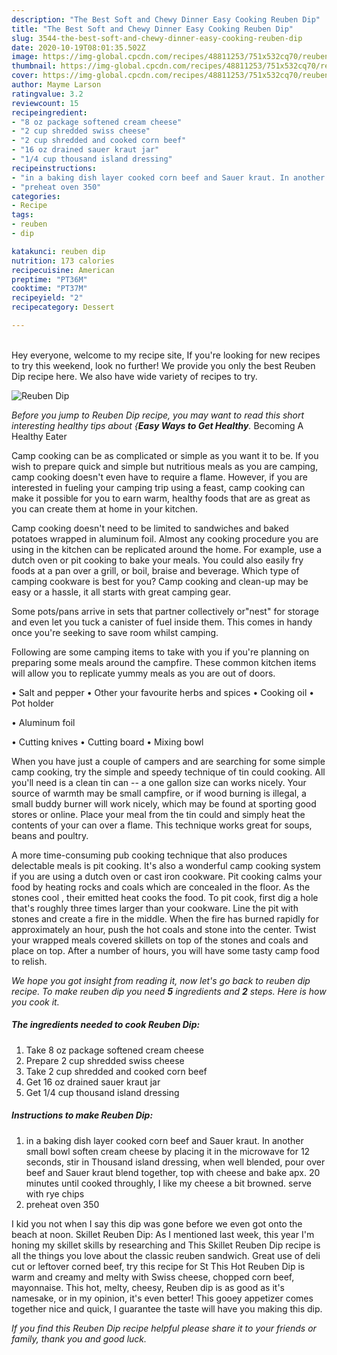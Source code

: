 ```yaml
---
description: "The Best Soft and Chewy Dinner Easy Cooking Reuben Dip"
title: "The Best Soft and Chewy Dinner Easy Cooking Reuben Dip"
slug: 3544-the-best-soft-and-chewy-dinner-easy-cooking-reuben-dip
date: 2020-10-19T08:01:35.502Z
image: https://img-global.cpcdn.com/recipes/48811253/751x532cq70/reuben-dip-recipe-main-photo.jpg
thumbnail: https://img-global.cpcdn.com/recipes/48811253/751x532cq70/reuben-dip-recipe-main-photo.jpg
cover: https://img-global.cpcdn.com/recipes/48811253/751x532cq70/reuben-dip-recipe-main-photo.jpg
author: Mayme Larson
ratingvalue: 3.2
reviewcount: 15
recipeingredient:
- "8 oz package softened cream cheese"
- "2 cup shredded swiss cheese"
- "2 cup shredded and cooked corn beef"
- "16 oz drained sauer kraut jar"
- "1/4 cup thousand island dressing"
recipeinstructions:
- "in a baking dish layer cooked corn beef and Sauer kraut. In another small bowl soften cream cheese by placing it in the microwave for 12 seconds, stir in Thousand island dressing, when well blended, pour over beef and Sauer kraut blend together, top with cheese and bake apx. 20 minutes until cooked throughly, I like my cheese a bit browned. serve with rye chips"
- "preheat oven 350"
categories:
- Recipe
tags:
- reuben
- dip

katakunci: reuben dip 
nutrition: 173 calories
recipecuisine: American
preptime: "PT36M"
cooktime: "PT37M"
recipeyield: "2"
recipecategory: Dessert

---
```

<br>
Hey everyone, welcome to my recipe site, If you're looking for new recipes to try this weekend, look no further! We provide you only the best Reuben Dip recipe here. We also have wide variety of recipes to try.
<br>


![Reuben Dip](https://img-global.cpcdn.com/recipes/48811253/751x532cq70/reuben-dip-recipe-main-photo.jpg)

<i>Before you jump to Reuben Dip recipe, you may want to read this short interesting healthy tips about {<strong>Easy Ways to Get Healthy</strong>.</i>
Becoming A Healthy Eater

    
Camp cooking can be as complicated or simple as you want it to be. If you wish to prepare quick and simple but nutritious meals as you are camping, camp cooking doesn't even have to require a flame. However, if you are interested in fueling your camping trip using a feast, camp cooking can make it possible for you to earn warm, healthy foods that are as great as you can create them at home in your kitchen.

Camp cooking doesn't need to be limited to sandwiches and baked potatoes wrapped in aluminum foil.  Almost any cooking procedure you are using in the kitchen can be replicated around the home. For example, use a dutch oven or pit cooking to bake your meals. You could also easily fry foods at a pan over a grill, or boil, braise and beverage. Which type of camping cookware is best for you? Camp cooking and clean-up may be easy or a hassle, it all starts with great camping gear.

Some pots/pans arrive in sets that partner collectively or"nest" for storage and even let you tuck a canister of fuel inside them. This comes in handy once you're seeking to save room whilst camping.

Following are some camping items to take with you if you're planning on preparing some meals around the campfire. These common kitchen items will allow you to replicate yummy meals as you are out of doors.

• Salt and pepper
• Other your favourite herbs and spices
• Cooking oil
• Pot holder

• Aluminum foil

• Cutting knives
• Cutting board
• Mixing bowl


When you have just a couple of campers and are searching for some simple camp cooking, try the simple and speedy technique of tin could cooking. All you'll need is a clean tin can -- a one gallon size can works nicely. Your source of warmth may be small campfire, or if wood burning is illegal, a small buddy burner will work nicely, which may be found at sporting good stores or online. Place your meal from the tin could and simply heat the contents of your can over a flame.  This technique works great for soups, beans and poultry.

A more time-consuming pub cooking technique that also produces delectable meals is pit cooking.  It's also a wonderful camp cooking system if you are using a dutch oven or cast iron cookware. Pit cooking calms your food by heating rocks and coals which are concealed in the floor. As the stones cool , their emitted heat cooks the food. To pit cook, first dig a hole that's roughly three times larger than your cookware. Line the pit with stones and create a fire in the middle. When the fire has burned rapidly for approximately an hour, push the hot coals and stone into the center. Twist your wrapped meals covered skillets on top of the stones and coals and place on top. After a number of hours, you will have some tasty camp food to relish.


<i>We hope you got insight from reading it, now let's go back to reuben dip recipe. To make reuben dip you need <strong>5</strong> ingredients and <strong>2</strong> steps. Here is how you cook it.
</i>

##### The ingredients needed to cook Reuben Dip:

1. Take 8 oz package softened cream cheese
1. Prepare 2 cup shredded swiss cheese
1. Take 2 cup shredded and cooked corn beef
1. Get 16 oz drained sauer kraut jar
1. Get 1/4 cup thousand island dressing


##### Instructions to make Reuben Dip:

1. in a baking dish layer cooked corn beef and Sauer kraut. In another small bowl soften cream cheese by placing it in the microwave for 12 seconds, stir in Thousand island dressing, when well blended, pour over beef and Sauer kraut blend together, top with cheese and bake apx. 20 minutes until cooked throughly, I like my cheese a bit browned. serve with rye chips
1. preheat oven 350


I kid you not when I say this dip was gone before we even got onto the beach at noon. Skillet Reuben Dip: As I mentioned last week, this year I&#39;m honing my skillet skills by researching and This Skillet Reuben Dip recipe is all the things you love about the classic reuben sandwich. Great use of deli cut or leftover corned beef, try this recipe for St This Hot Reuben Dip is warm and creamy and melty with Swiss cheese, chopped corn beef, mayonnaise. This hot, melty, cheesy, Reuben dip is as good as it&#39;s namesake, or in my opinion, it&#39;s even better! This gooey appetizer comes together nice and quick, I guarantee the taste will have you making this dip. 

<i>If you find this Reuben Dip recipe helpful please share it to your friends or family, thank you and good luck.</i>
